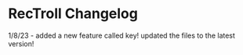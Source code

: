 # RecTroll Changelog

1/8/23 - added a new feature called key!
         updated the files to the latest version!

